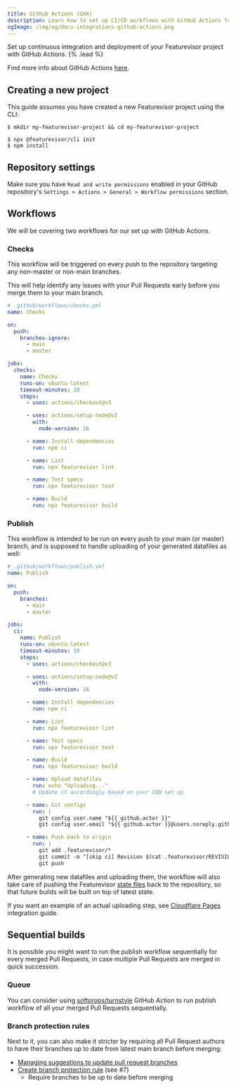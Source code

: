 ```yaml
---
title: GitHub Actions (GHA)
description: Learn how to set up CI/CD workflows with GitHub Actions for Featurevisor
ogImage: /img/og/docs-integrations-github-actions.png
---
```


Set up continuous integration and deployment of your Featurevisor project with GitHub Actions. {% .lead %}

Find more info about GitHub Actions [here](https://github.com/features/actions).

## Creating a new project

This guide assumes you have created a new Featurevisor project using the CLI:

```
$ mkdir my-featurevisor-project && cd my-featurevisor-project

$ npx @featurevisor/cli init
$ npm install
```

## Repository settings

Make sure you have `Read and write permissions` enabled in your GitHub repository's `Settings > Actions > General > Workflow permissions` section.

## Workflows

We will be covering two workflows for our set up with GitHub Actions.

### Checks

This workflow will be triggered on every push to the repository targeting any non-master or non-main branches.

This will help identify any issues with your Pull Requests early before you merge them to your main branch.

```yml
# .github/workflows/checks.yml
name: Checks

on:
  push:
    branches-ignore:
      - main
      - master

jobs:
  checks:
    name: Checks
    runs-on: ubuntu-latest
    timeout-minutes: 10
    steps:
      - uses: actions/checkout@v3

      - uses: actions/setup-node@v2
        with:
          node-version: 16

      - name: Install dependencies
        run: npm ci

      - name: Lint
        run: npx featurevisor lint

      - name: Test specs
        run: npx featurevisor test

      - name: Build
        run: npx featurevisor build
```

### Publish

This workflow is intended to be run on every push to your main (or master) branch, and is supposed to handle uploading of your generated datafiles as well:

```yml
# .github/workflows/publish.yml
name: Publish

on:
  push:
    branches:
      - main
      - master

jobs:
  ci:
    name: Publish
    runs-on: ubuntu-latest
    timeout-minutes: 10
    steps:
      - uses: actions/checkout@v3

      - uses: actions/setup-node@v2
        with:
          node-version: 16

      - name: Install dependencies
        run: npm ci

      - name: Lint
        run: npx featurevisor lint

      - name: Test specs
        run: npx featurevisor test

      - name: Build
        run: npx featurevisor build

      - name: Upload datafiles
        run: echo "Uploading..."
        # Update it accordingly based on your CDN set up

      - name: Git configs
        run: |
          git config user.name "${{ github.actor }}"
          git config user.email "${{ github.actor }}@users.noreply.github.com"

      - name: Push back to origin
        run: |
          git add .featurevisor/*
          git commit -m "[skip ci] Revision $(cat .featurevisor/REVISION)"
          git push
```

After generating new datafiles and uploading them, the workflow will also take care of pushing the Featurevisor [state files](/docs/state-files) back to the repository, so that future builds will be built on top of latest state.

If you want an example of an actual uploading step, see [Cloudflare Pages](/docs/integrations/cloudflare-pages/) integration guide.

## Sequential builds

It is possible you might want to run the publish workflow sequentially for every merged Pull Requests, in case multiple Pull Requests are merged in quick succession.

### Queue

You can consider using [softprops/turnstyle](https://github.com/softprops/turnstyle) GitHub Action to run publish workflow of all your merged Pull Requests sequentially.

### Branch protection rules

Next to it, you can also make it stricter by requiring all Pull Request authors to have their branches up to date from latest main branch before merging:

- [Managing suggestions to update pull request branches](https://docs.github.com/en/repositories/configuring-branches-and-merges-in-your-repository/configuring-pull-request-merges/managing-suggestions-to-update-pull-request-branches)
- [Create branch protection rule](https://docs.github.com/en/repositories/configuring-branches-and-merges-in-your-repository/managing-protected-branches/managing-a-branch-protection-rule#creating-a-branch-protection-rule) (see #7)
  -  Require branches to be up to date before merging
